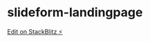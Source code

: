 # slideform-landingpage

[Edit on StackBlitz ⚡️](https://stackblitz.com/edit/sveltejs-kit-template-default-lcaemg)
